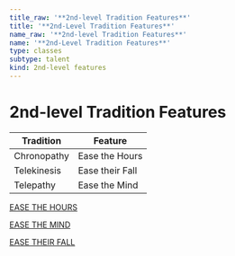 ```yaml
---
title_raw: '**2nd-level Tradition Features**'
title: '**2nd-Level Tradition Features**'
name_raw: '**2nd-level Tradition Features**'
name: '**2nd-Level Tradition Features**'
type: classes
subtype: talent
kind: 2nd-level features
---
```


# **2nd-level Tradition Features**

| Tradition   | Feature         |
| ----------- | --------------- |
| Chronopathy | Ease the Hours  |
| Telekinesis | Ease their Fall |
| Telepathy   | Ease the Mind   |

[EASE THE HOURS](./Ease%20The%20Hours.md)

[EASE THE MIND](./Ease%20The%20Mind.md)

[EASE THEIR FALL](./Ease%20Their%20Fall.md)
